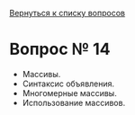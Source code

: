 [Вернуться к списку вопросов](../questions.md)
# Вопрос № 14

* Массивы. 
* Синтаксис объявления. 
* Многомерные массивы. 
* Использование массивов.